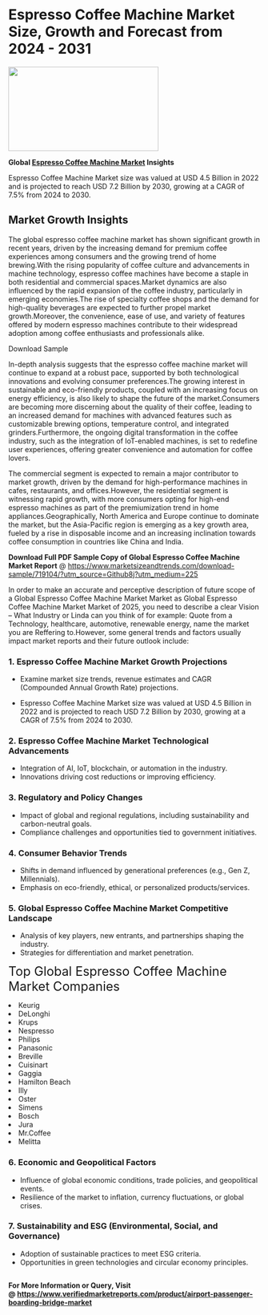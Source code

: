 <H1>Espresso Coffee Machine Market Size, Growth and Forecast from 2024 - 2031</H1><img class="aligncenter size-medium wp-image-584254" src="https://thirdeyenews.in/wp-content/uploads/2024/09/Global-Market-Research-300x168.jpeg" alt="" width="300" height="168" /><p><strong>Global&nbsp;<a href="https://www.marketsizeandtrends.com/download-sample/719104/?utm_source=Github8j?utm_medium=225">Espresso Coffee Machine Market</a> Insights</strong></p><p>Espresso Coffee Machine Market size was valued at USD 4.5 Billion in 2022 and is projected to reach USD 7.2 Billion by 2030, growing at a CAGR of 7.5% from 2024 to 2030.</p><p><h2>Market Growth Insights</h2> <p>The global espresso coffee machine market has shown significant growth in recent years, driven by the increasing demand for premium coffee experiences among consumers and the growing trend of home brewing.With the rising popularity of coffee culture and advancements in machine technology, espresso coffee machines have become a staple in both residential and commercial spaces.Market dynamics are also influenced by the rapid expansion of the coffee industry, particularly in emerging economies.The rise of specialty coffee shops and the demand for high-quality beverages are expected to further propel market growth.Moreover, the convenience, ease of use, and variety of features offered by modern espresso machines contribute to their widespread adoption among coffee enthusiasts and professionals alike.</p> <p>Download Sample</p> <p>In-depth analysis suggests that the espresso coffee machine market will continue to expand at a robust pace, supported by both technological innovations and evolving consumer preferences.The growing interest in sustainable and eco-friendly products, coupled with an increasing focus on energy efficiency, is also likely to shape the future of the market.Consumers are becoming more discerning about the quality of their coffee, leading to an increased demand for machines with advanced features such as customizable brewing options, temperature control, and integrated grinders.Furthermore, the ongoing digital transformation in the coffee industry, such as the integration of IoT-enabled machines, is set to redefine user experiences, offering greater convenience and automation for coffee lovers.<p>The commercial segment is expected to remain a major contributor to market growth, driven by the demand for high-performance machines in cafes, restaurants, and offices.However, the residential segment is witnessing rapid growth, with more consumers opting for high-end espresso machines as part of the premiumization trend in home appliances.Geographically, North America and Europe continue to dominate the market, but the Asia-Pacific region is emerging as a key growth area, fueled by a rise in disposable income and an increasing inclination towards coffee consumption in countries like China and India.</p> <p></p><p><span class=""><strong>Download Full PDF Sample Copy of Global Espresso Coffee Machine Market Report</strong> @ <a href="https://www.marketsizeandtrends.com/download-sample/719104/?utm_source=Github8j?utm_medium=225" target="_blank">https://www.marketsizeandtrends.com/download-sample/719104/?utm_source=Github8j?utm_medium=225</a></span></p><p>In order to make an accurate and perceptive description of future scope of a Global&nbsp;Espresso Coffee Machine Market Market as Global&nbsp;Espresso Coffee Machine Market Market of 2025, you need to describe a clear Vision &ndash; What Industry or Linda can you think of for example: Quote from a Technology, healthcare, automotive, renewable energy, name the market you are Reffering to.However, some general trends and factors usually impact market reports and their future outlook include:</p><h3>1.&nbsp;<strong>Espresso Coffee Machine Market Growth Projections</strong></h3><ul><li>Examine market size trends, revenue estimates and CAGR (Compounded Annual Growth Rate) projections.</li><li><p>Espresso Coffee Machine Market size was valued at USD 4.5 Billion in 2022 and is projected to reach USD 7.2 Billion by 2030, growing at a CAGR of 7.5% from 2024 to 2030.</p></li></ul><h3>2.&nbsp;<strong>Espresso Coffee Machine Market Technological Advancements</strong></h3><ul><li>Integration of AI, IoT, blockchain, or automation in the industry.</li><li>Innovations driving cost reductions or improving efficiency.</li></ul><h3>3.&nbsp;<strong>Regulatory and Policy Changes</strong></h3><ul><li>Impact of global and regional regulations, including sustainability and carbon-neutral goals.</li><li>Compliance challenges and opportunities tied to government initiatives.</li></ul><h3>4.&nbsp;<strong>Consumer Behavior Trends</strong></h3><ul><li>Shifts in demand influenced by generational preferences (e.g., Gen Z, Millennials).</li><li>Emphasis on eco-friendly, ethical, or personalized products/services.</li></ul><h3>5.&nbsp;<strong>Global Espresso Coffee Machine Market Competitive Landscape</strong></h3><ul><li>Analysis of key players, new entrants, and partnerships shaping the industry.</li><li>Strategies for differentiation and market penetration.</li></ul><p data-pm-slice="1 1 []"><span style="color: inherit; font-family: inherit; font-size: 25px;">Top Global Espresso Coffee Machine Market Companies</span></p><div class="" data-test-id=""><p><li>Keurig</li><li> DeLonghi</li><li> Krups</li><li> Nespresso</li><li> Philips</li><li> Panasonic</li><li> Breville</li><li> Cuisinart</li><li> Gaggia</li><li> Hamilton Beach</li><li> Illy</li><li> Oster</li><li> Simens</li><li> Bosch</li><li> Jura</li><li> Mr.Coffee</li><li> Melitta</li></p></div><h3>6.&nbsp;<strong>Economic and Geopolitical Factors</strong></h3><ul><li>Influence of global economic conditions, trade policies, and geopolitical events.</li><li>Resilience of the market to inflation, currency fluctuations, or global crises.</li></ul><h3>7.&nbsp;<strong>Sustainability and ESG (Environmental, Social, and Governance)</strong></h3><ul><li>Adoption of sustainable practices to meet ESG criteria.</li><li>Opportunities in green technologies and circular economy principles.</li></ul><h2><strong style="font-size: 14px;">For More Information or Query, Visit @&nbsp;</strong><a style="background-color: #ffffff; font-size: 14px;" href="https://www.marketsizeandtrends.com/report/espresso-coffee-machine-market/" target="_blank">https://www.verifiedmarketreports.com/product/airport-passenger-boarding-bridge-market</a></h2>